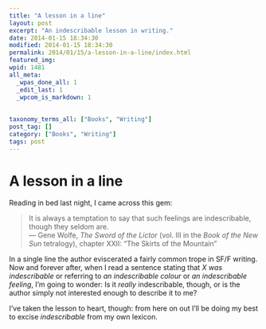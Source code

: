 ```yaml
---
title: "A lesson in a line"
layout: post
excerpt: "An indescribable lesson in writing."
date: 2014-01-15 18:34:30
modified: 2014-01-15 18:34:30
permalink: 2014/01/15/a-lesson-in-a-line/index.html
featured_img: 
wpid: 1481
all_meta: 
  _wpas_done_all: 1
  _edit_last: 1
  _wpcom_is_markdown: 1
  
  
taxonomy_terms_all: ["Books", "Writing"]
post_tag: []
category: ["Books", "Writing"]
tags: post
---
```


# A lesson in a line

Reading in bed last night, I came across this gem:

> It is always a temptation to say that such feelings are indescribable, though they seldom are.  
>  — Gene Wolfe, *The Sword of the Lictor* (vol. III in the *Book of the New Sun* tetralogy), chapter XXII: “The Skirts of the Mountain”

In a single line the author eviscerated a fairly common trope in SF/F writing. Now and forever after, when I read a sentence stating that *X was indescribable* or referring to *an indescribable colour* or *an indescribable feeling*, I’m going to wonder: Is it *really* indescribable, though, or is the author simply not interested enough to describe it to me?

I’ve taken the lesson to heart, though: from here on out I’ll be doing my best to excise *indescribable* from my own lexicon.